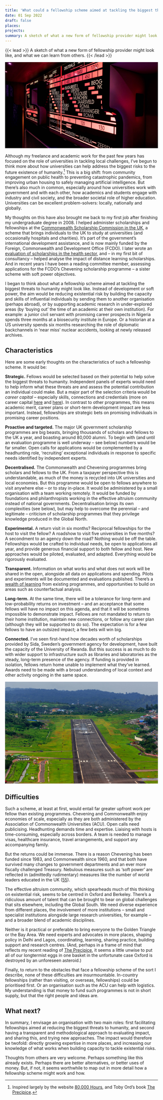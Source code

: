 ```yaml
---
title: 'What could a fellowship scheme aimed at tackling the biggest threats to humanity look like?'
date: 01 Sep 2022
draft: false
places:
projects:
summary: A sketch of what a new form of fellowship provider might look like, and what we can learn from others.
---
```


{{< lead >}} A sketch of what a new form of fellowship provider might look like, and what we can learn from others. {{< /lead >}}

![](departures.jpg "Photo credit: [Unsplash](https://unsplash.com/photos/QEh7kSRzTPg)")

Although my freelance and academic work for the past few years has focused on the role of universities in tackling local challenges, I’ve begun to think more about how universities can help address the biggest risks to the future existence of humanity.[^1] This is a big shift: from community engagement on public health to preventing catastrophic pandemics, from improving urban housing to safely managing artificial intelligence. But there’s also much in common, especially around how universities work with government and with each other, how academics and students engage with industry and civil society, and the broader societal role of higher education. Universities can be excellent problem-solvers: locally, nationally and globally.

My thoughts on this have also brought me back to my first job after finishing my undergraduate degree in 2008. I helped administer scholarships and fellowships at the [Commonwealth Scholarship Commission in the UK](https://cscuk.fcdo.gov.uk), a scheme that brings individuals to the UK to study at universities (and occasionally hospitals and charities). It’s part of the government’s international development assistance, and is now mainly funded by the Foreign, Commonwealth and Development Office (FCDO). I later wrote an [evaluation of scholarships in the health sector](https://www.jcransom.com/publications/commonwealth-scholarships-health-impact/), and – in my first bit of consultancy – helped analyse the impact of distance learning scholarships. And in recent years I have been a reading committee member, assessing applications for the FCDO’s Chevening scholarship programme – a sister scheme with soft power objectives.

I began to think about what a fellowship scheme aimed at tackling the biggest threats to humanity might look like. Instead of development or soft power, the aim would be reducing existential risk by building the capacity and skills of influential individuals by sending them to another organisation (perhaps abroad), or by supporting academic research in under-explored areas (by ‘buying out’ the time of an academic at their own institution). For example: a junior civil servant with promising career prospects in Nigeria spends three months at a biosecurity institute in Europe. Or a historian at a US university spends six months researching the role of diplomatic backchannels in ‘near miss’ nuclear accidents, looking at newly released archives.

## Characteristics
Here are some early thoughts on the characteristics of such a fellowship scheme. It would be:

**Strategic.** Fellows would be selected based on their potential to help solve the biggest threats to humanity. Independent panels of experts would need to help inform what these threats are and assess the potential contribution an individual could make. But a major part of the selection criteria would be _career capital_ – especially skills, connections and credentials (more on career capital [here](https://www.calnewport.com/books/so-good/) and [here](https://80000hours.org/articles/career-capital/)). In contrast to other programmes, this means academic merit, career plans or short-term development impact are less important. Instead, fellowships are strategic bets on promising individuals in promising career positions.

**Proactive and targeted.** The major UK government scholarship programmes are big beasts, bringing thousands of scholars and fellows to the UK a year, and boasting around 80,000 alumni. To begin with (and until an evaluation programme is well underway – see below) numbers would be far smaller. Open calls for applications would be complemented by a headhunting role, ‘recruiting’ exceptional individuals in response to specific needs identified by independent experts. 

**Decentralised.** The Commonwealth and Chevening programmes bring scholars and fellows to the UK. From a taxpayer perspective this is understandable, as much of the money is recycled into UK universities and local economies. But this programme would be open to fellows anywhere to visit anywhere else – or to stay in-place. It would be administered by a small organisation with a team working remotely. It would be funded by foundations and philanthropists working in the effective altruism community instead of national governments. Decentralisation brings its own complexities (see below), but may help to overcome the perennial – and legitimate – criticism of scholarship programmes that they privilege knowledge produced in the Global North.

**Experimental.** A return visit in six months? Reciprocal fellowships for the host to visit the fellow? A roadshow to visit five universities in five months? A secondment to an agency down the road? Nothing would be off the table. Fellowships would be crafted to individual needs, be open to applications all year, and provide generous financial support to both fellow and host. New approaches would be piloted, evaluated, and adapted. Everything would be rigorously evaluated.

**Transparent.** Information on what works and what does not work will be shared in the open, alongside all data on applications and spending. Pilots and experiments will be documented and evaluations published. There’s a [wealth of learning](https://cscuk.fcdo.gov.uk/evaluationandmonitoring/reports-and-publications/) from existing programmes, and opportunities to build on areas such as counterfactual analysis. 

**Long-term.** At the same time, there will be a tolerance for long-term and low-probability returns on investment – and an acceptance that some fellows will have no impact on this agenda, and that it will be sometimes impossible to demonstrate impact. Fellows are not mandated to return to their home institution, maintain new connections, or follow any career plan (although they will be supported to do so). The expectation is for a few fellows to have an outsized impact; a few bets will win big.

**Connected.** I’ve seen first-hand how decades worth of scholarships provided by Sida, Sweden’s government agency for development, have built the capacity of the University of Rwanda. But this success is as much to do with wider support to infrastructure such as libraries and laboratories as the steady, long-term presence of the agency. If funding is provided in isolation, fellows return home unable to implement what they’ve learned. Awards need to be made with a broad understanding of local context and other activity ongoing in the same space.

![](indiaairport.jpg "Photo credit: [Unsplash](https://unsplash.com/photos/0lHWmzLY55Q)")

## Difficulties
Such a scheme, at least at first, would entail far greater upfront work per fellow than existing programmes. Chevening and Commonwealth enjoy economies of scale, especially as they are both administered by the Association of Commonwealth Universities (ACU). Open calls need publicising. Headhunting demands time and expertise. Liaising with hosts is time-consuming, especially across borders. A team is needed to manage visas, healthcare insurance, travel arrangements, and support any accompanying family.

But the returns could be immense. There is a reason Chevening has been funded since 1983, and Commonwealth since 1960, and that both have survived many changes to government departments and an ever more fiscally challenged Treasury. Nebulous measures such as ‘soft power’ are reflected in (admittedly rudimentary) measures like the number of world leaders educated in the UK ([55](https://www.hepi.ac.uk/2022/08/22/2022-hepi-soft-power-index-uk-slips-further-behind-the-us-for-the-fifth-year-running/)).

The effective altruism community, which spearheads much of this thinking on existential risk, seems to be centred in Oxford and Berkeley. There’s a ridiculous amount of talent that can be brought to bear on global challenges that sits elsewhere, including the Global South. We need diverse experience from different places, the involvement of more institutions – small and specialist institutions alongside large research universities, for example – and a broader blend of academic disciplines.

Neither is it practical or preferable to bring everyone to the Golden Triangle or the Bay Area. We need experts and advocates in more places, shaping policy in Delhi and Lagos, coordinating, learning, sharing practice, building support and research centres. (And, perhaps in a frame of mind that reflects my recent reading of [The Precipice](https://theprecipice.com), it seems a little unwise to put all of our longtermist eggs in one basket in the unfortunate case Oxford is destroyed by an unforeseen asteroid.)

Finally, to return to the obstacles that face a fellowship scheme of the sort I describe, none of these difficulties are insurmountable. In-country fellowships (rather than visiting, or overseas, fellowships) could be prioritised first. Or an organisation such as the ACU can help with logistics. My understanding is that money to fund such programmes is not in short supply, but that the right people and ideas are.

## What next?
In summary, I envisage an organisation with two main roles: first facilitating fellowships aimed at reducing the biggest threats to humanity, and second having a transparent and methodological approach to evaluating impact, and sharing this, and trying new approaches. The impact would therefore be twofold: directly growing expertise in more places, and increasing our knowledge of what works when building capacity to tackle existential risks.

Thoughts from others are very welcome. Perhaps something like this already exists. Perhaps there are better alternatives, or better uses of money. But, if not, it seems worthwhile to map out in more detail how a fellowship scheme might work and how.

[^1]:	Inspired largely by the website [80,000 Hours](https://80000hours.org), and Toby Ord’s book [The Precipice](https://theprecipice.com).
